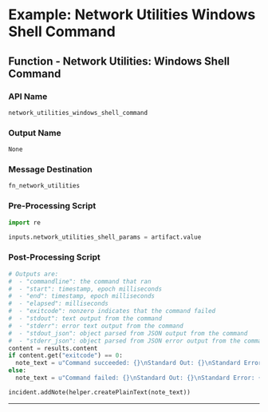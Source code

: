 <!--
    DO NOT MANUALLY EDIT THIS FILE
    THIS FILE IS AUTOMATICALLY GENERATED WITH resilient-sdk codegen
-->

# Example: Network Utilities Windows Shell Command

## Function - Network Utilities: Windows Shell Command

### API Name
`network_utilities_windows_shell_command`

### Output Name
`None`

### Message Destination
`fn_network_utilities`

### Pre-Processing Script
```python
import re

inputs.network_utilities_shell_params = artifact.value
```

### Post-Processing Script
```python
# Outputs are:
#  - "commandline": the command that ran
#  - "start": timestamp, epoch milliseconds
#  - "end": timestamp, epoch milliseconds
#  - "elapsed": milliseconds
#  - "exitcode": nonzero indicates that the command failed
#  - "stdout": text output from the command
#  - "stderr": error text output from the command
#  - "stdout_json": object parsed from JSON output from the command
#  - "stderr_json": object parsed from JSON error output from the command
content = results.content
if content.get("exitcode") == 0:
  note_text = u"Command succeeded: {}\nStandard Out: {}\nStandard Error: {}".format(content.get("commandline"), content.get("stdout"), content.get("stderr"))
else:
  note_text = u"Command failed: {}\nStandard Out: {}\nStandard Error: {}".format(content.get("commandline"), content.get("stdout"), content.get("stderr"))

incident.addNote(helper.createPlainText(note_text))

```

---

